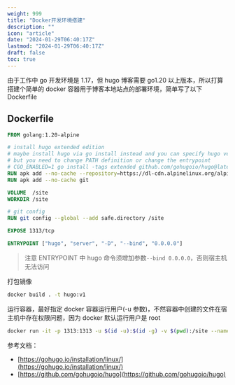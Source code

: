 ```yaml
---
weight: 999
title: "Docker开发环境搭建"
description: ""
icon: "article"
date: "2024-01-29T06:40:17Z"
lastmod: "2024-01-29T06:40:17Z"
draft: false
toc: true
---
```


由于工作中 go 开发环境是 1.17，但 hugo 博客需要 go1.20 以上版本，所以打算搭建个简单的 docker 容器用于博客本地站点的部署环境，简单写了以下 Dockerfile

## Dockerfile

```dockerfile
FROM golang:1.20-alpine

# install hugo extended edition
# maybe install hugo via go install instead and you can specify hugo version
# but you need to change PATH definition or change the entrypoint
# CGO_ENABLED=1 go install -tags extended github.com/gohugoio/hugo@latest
RUN apk add --no-cache --repository=https://dl-cdn.alpinelinux.org/alpine/edge/community hugo
RUN apk add --no-cache git

VOLUME  /site
WORKDIR /site

# git config
RUN git config --global --add safe.directory /site

EXPOSE 1313/tcp

ENTRYPOINT ["hugo", "server", "-D", "--bind", "0.0.0.0"]
```

> 注意 ENTRYPOINT 中 hugo 命令须增加参数`--bind 0.0.0.0`，否则宿主机无法访问

打包镜像

```bash
docker build . -t hugo:v1
```

运行容器，最好指定 docker 容器运行用户(-u 参数)，不然容器中创建的文件在宿主机中存在权限问题，因为 docker 默认运行用户是 root

```bash
docker run -it -p 1313:1313 -u $(id -u):$(id -g) -v $(pwd):/site --name hugo hugo:v1
```

参考文档：
- [https://gohugo.io/installation/linux/](https://gohugo.io/installation/linux/)
- [https://github.com/gohugoio/hugo](https://github.com/gohugoio/hugo)